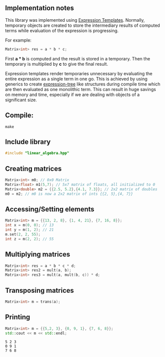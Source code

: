 ## Implementation notes

This library was implemented using [Expression Templates][1]. Normally, temporary
objects are created to store the intermediary results of computed terms while
evaluation of the expression is progressing.

For example:

```c++
Matrix<int> res = a * b * c;
```

First **a * b** is computed and the result is stored in a temporary. Then the
temporary is multiplied by **c** to give the final result.

Expression templates render temporaries unnecessary by evaluating the entire
expression as a single term in one go. This is achieved by using generics to
create [expression-tree][2] like structures during compile time which are then
evaluated as one monolithic term. This can result in huge savings on memory and
time, especially if we are dealing with objects of a significant size. 

## Compile:
```
make
```

## Include library

```c++
#include "linear_algebra.hpp"
```

## Creating matrices

```c++
Matrix<int> m0; // 0x0 Matrix
Matrix<float> m1(5,7); // 5x7 matrix of floats, all initialized to 0
Matrix<double> m2 = {{2.5, 5.2},{4.1, 7.3}}; // 2x2 matrix of doubles
m0 = m2; // m0 is now a 2x2 matrix of ints {{2, 5},{4, 7}}
```

## Accessing/Setting elements
```c++
Matrix<int> m = {{13, 2, 8}, {1, 4, 21}, {7, 16, 8}};
int x = m(0, 0); // 13
int y = m(1, 2); // 21
m.set(2, 2, 55);
int z = m(2, 2); // 55
```

## Multiplying matrices

```c++
Matrix<int> res = a * b * c * d;
Matrix<int> res2 = mult(a, b);
Matrix<int> res3 = mult(a, mult(b, c)) * d;
```

## Transposing matrices
```c++
Matrix<int> m = trans(a);
```

## Printing

```c++
Matrix<int> m = {{5,2, 3}, {0, 9, 1}, {7, 6, 8}};
std::cout << m << std::endl;
```
```
5 2 3
0 9 1
7 6 8
```

[1]: https://en.wikipedia.org/wiki/Expression_templates
[2]: https://en.wikipedia.org/wiki/Binary_expression_tree
